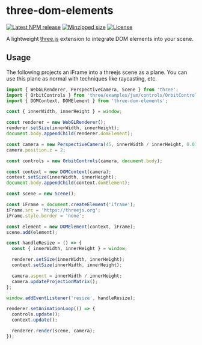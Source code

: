 # three-dom-elements

[![Latest NPM release](https://img.shields.io/npm/v/three-dom-elements.svg)](https://www.npmjs.com/package/three-dom-elements)
[![Minzipped size](https://badgen.net/bundlephobia/minzip/three-dom-elements)](https://bundlephobia.com/result?p=three-dom-elements)
[![License](https://img.shields.io/badge/license-MIT-007ec6.svg)](https://github.com/CodyJasonBennett/three-dom-elements/blob/master/LICENSE)

A lightweight [three.js](https://github.com/mrdoob/three.js) extension to integrate DOM elements into your scene.

## Usage

The following projects an iFrame into a threejs scene as a plane.
You can use this plane as normal with techniques like raycasting, etc.

```js
import { WebGLRenderer, PerspectiveCamera, Scene } from 'three';
import { OrbitControls } from 'three/examples/jsm/controls/OrbitControls.js';
import { DOMContext, DOMElement } from 'three-dom-elements';

const { innerWidth, innerHeight } = window;

const renderer = new WebGLRenderer();
renderer.setSize(innerWidth, innerHeight);
document.body.appendChild(renderer.domElement);

const camera = new PerspectiveCamera(45, innerWidth / innerHeight, 0.01, 10);
camera.position.z = 2;

const controls = new OrbitControls(camera, document.body);

const context = new DOMContext(camera);
context.setSize(innerWidth, innerHeight);
document.body.appendChild(context.domElement);

const scene = new Scene();

const iFrame = document.createElement('iframe');
iFrame.src = 'https://threejs.org';
iFrame.style.border	= 'none';

const element = new DOMElement(context, iFrame);
scene.add(element);

const handleResize = () => {
  const { innerWidth, innerHeight } = window;

  renderer.setSize(innerWidth, innerHeight);
  context.setSize(innerWidth, innerHeight);

  camera.aspect = innerWidth / innerHeight;
  camera.updateProjectionMatrix();
};

window.addEventListener('resize', handleResize);

renderer.setAnimationLoop(() => {
  controls.update();
  context.update();

  renderer.render(scene, camera);
});
```
